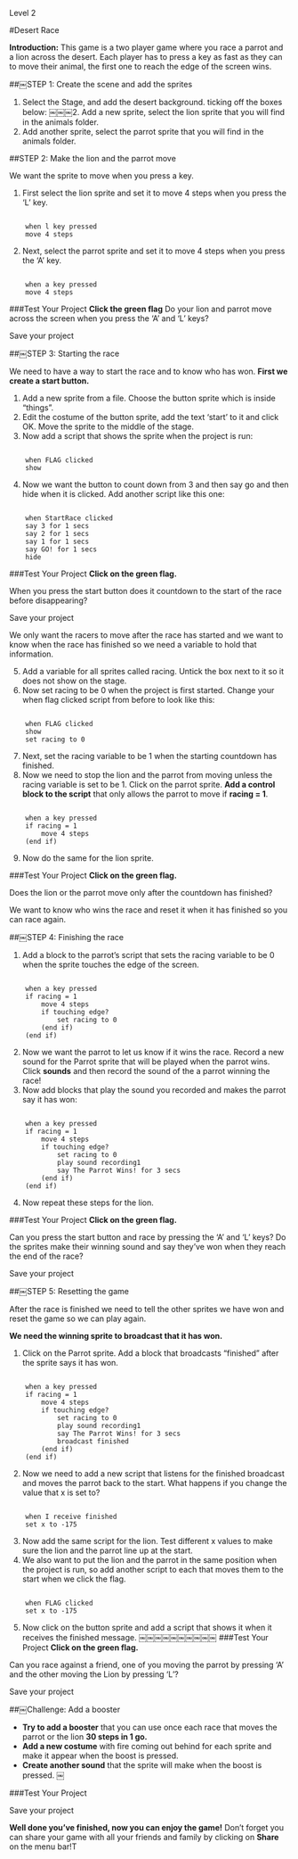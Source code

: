 Level 2

#Desert Race

__Introduction:__This game is a two player game where you race a parrot and a lion across the desert. Each player has to press a key as fast as they can to move their animal, the first one to reach the edge of the screen wins.
##￼STEP 1: Create the scene and add the sprites

1. Select the Stage, and add the desert background.ticking off the boxes below:￼￼￼2. Add a new sprite, select the lion sprite that you will find in the animals folder.3. Add another sprite, select the parrot sprite that you will find in the animals folder.
##STEP 2: Make the lion and the parrot move
We want the sprite to move when you press a key.
1. First select the lion sprite and set it to move 4 steps when you press the ‘L’ key.
```scratch
	when l key pressed	move 4 steps
```
2. Next, select the parrot sprite and set it to move 4 steps when you press the ‘A’ key.

```scratch
	when a key pressed	move 4 steps
```

###Test Your Project__Click the green flag__ 
Do your lion and parrot move across the screen when you press the ‘A’ and ‘L’ keys?
Save your project
##￼STEP 3: Starting the race
We need to have a way to start the race and to know who has won. __First we create a start button.__1. Add a new sprite from a file. Choose the button sprite which is inside “things”.2. Edit the costume of the button sprite, add the text ‘start’ to it and click OK. Move the sprite to the middle of the stage.3. Now add a script that shows the sprite when the project is run:
```scratch
	when FLAG clicked	show
```4. Now we want the button to count down from 3 and then say go and then hide when it is clicked. Add another script like this one:
```scratch
	when StartRace clicked	say 3 for 1 secs	say 2 for 1 secs	say 1 for 1 secs	say GO! for 1 secs	hide
```
###Test Your Project__Click on the green flag.__When you press the start button does it countdown to the start of the race before disappearing?Save your project
We only want the racers to move after the race has started and we want to know when the race has finished so we need a variable to hold that information.5. Add a variable for all sprites called racing. Untick the box next to it so it does not show on the stage.6. Now set racing to be 0 when the project is first started. Change your when flag clicked scriptfrom before to look like this:
```scratch
	when FLAG clicked	show	set racing to 0
```7. Next, set the racing variable to be 1 when the starting countdown has finished.8. Now we need to stop the lion and the parrot from moving unless the racing variable is set to be 1. Click on the parrot sprite. __Add a control block to the script__ that only allows theparrot to move if __racing = 1__.
```scratch
	when a key pressed	if racing = 1		move 4 steps	(end if)
```9. Now do the same for the lion sprite.###Test Your Project__Click on the green flag.__Does the lion or the parrot move only after the countdown has finished?
We want to know who wins the race and reset it when it has finished so you canrace again.##￼STEP 4: Finishing the race
1. Add a block to the parrot’s script that sets the racing variable to be 0 when the sprite touches the edge of the screen.
```scratch
	when a key pressed	if racing = 1		move 4 steps		if touching edge?			set racing to 0		(end if)	(end if)
```2. Now we want the parrot to let us know if it wins the race. Record a new sound for the Parrot sprite that will be played when the parrot wins. Click __sounds__ and then record the sound of the a parrot winning the race!3. Now add blocks that play the sound you recorded and makes the parrot say it has won:
```scratch
	when a key pressed	if racing = 1		move 4 steps		if touching edge?			set racing to 0			play sound recording1			say The Parrot Wins! for 3 secs		(end if)	(end if)
```4. Now repeat these steps for the lion.
###Test Your Project__Click on the green flag.__Can you press the start button and race by pressing the ‘A’ and ‘L’ keys?Do the sprites make their winning sound and say they’ve won when they reach the end of the race?
Save your project
##￼STEP 5: Resetting the game
After the race is finished we need to tell the other sprites we have won and reset thegame so we can play again.__We need the winning sprite to broadcast that it has won.__
1. Click on the Parrot sprite.Add a block that broadcasts “finished” after the sprite says it has won.
```scratch
	when a key pressed	if racing = 1		move 4 steps		if touching edge?			set racing to 0			play sound recording1			say The Parrot Wins! for 3 secs			broadcast finished		(end if)	(end if)
```2. Now we need to add a new script that listens for the finished broadcast and moves the parrotback to the start. What happens if you change the value that x is set to?

```scratch
	when I receive finished	set x to -175
```3. Now add the same script for the lion. Test different x values to make sure the lion and the parrot line up at the start.4. We also want to put the lion and the parrot in the same position when the project is run, so add another script to each that moves them to the startwhen we click the flag.
```scratch
	when FLAG clicked	set x to -175
```5. Now click on the button sprite and add a script that shows it when it receives the finished message.￼￼￼￼￼￼￼￼￼￼###Test Your Project__Click on the green flag.__
Can you race against a friend, one of you moving the parrot by pressing ‘A’ and theother moving the Lion by pressing ‘L’?
Save your project##￼Challenge: Add a booster

* __Try to add a booster__ that you can use once each race that moves the parrot or the lion __30 steps in 1 go.__* __Add a new costume__ with fire coming out behind for each sprite and make it appear when the boost is pressed.* __Create another sound__ that the sprite will make when the boost is pressed.￼###Test Your Project
Save your project
__Well done you’ve finished, now you can enjoy the game!__Don’t forget you can share your game with all your friends and family by clicking on __Share__ on the menu bar!T